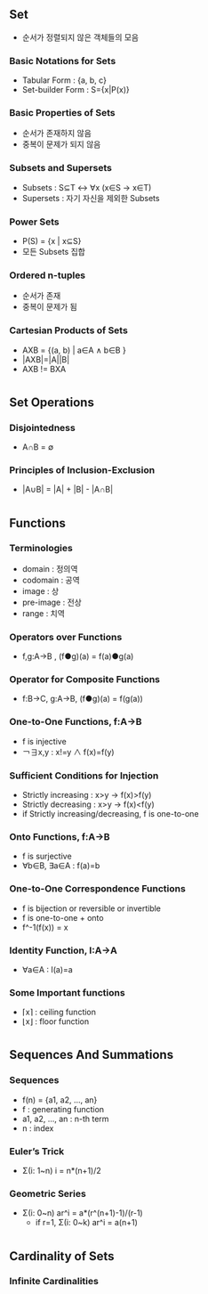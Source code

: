 ## Set
- 순서가 정렬되지 않은 객체들의 모음
### Basic Notations for Sets
- Tabular Form : {a, b, c}
- Set-builder Form : S={x|P(x)}
### Basic Properties of Sets
- 순서가 존재하지 않음
- 중복이 문제가 되지 않음
### Subsets and Supersets
- Subsets : S⊆T <-> ∀x (x∈S -> x∈T)
- Supersets : 자기 자신을 제외한 Subsets
### Power Sets
- P(S) = {x | x⊆S}
- 모든 Subsets 집합
### Ordered n-tuples
- 순서가 존재
- 중복이 문제가 됨
### Cartesian Products of Sets
- AXB = {(a, b) | a∈A ∧ b∈B }
- |AXB|=|A||B|
- AXB != BXA

#
## Set Operations
### Disjointedness
-  A∩B = ∅
### Principles of Inclusion-Exclusion
- |A∪B| = |A| + |B| - |A∩B|

#
## Functions
### Terminologies
- domain : 정의역
- codomain : 공역
- image : 상
- pre-image : 전상
- range : 치역
### Operators over Functions
- f,g:A->B , (f●g)(a) = f(a)●g(a)
### Operator for Composite Functions
- f:B->C, g:A->B, (f●g)(a) = f(g(a))
### One-to-One Functions, f:A->B
- f is injective
- ￢∃x,y : x!=y ∧ f(x)=f(y)
### Sufficient Conditions for Injection
- Strictly increasing : x>y -> f(x)>f(y)
- Strictly decreasing : x>y -> f(x)<f(y)
- if Strictly increasing/decreasing, f is one-to-one
### Onto Functions, f:A->B
- f is surjective
- ∀b∈B, ∃a∈A : f(a)=b
### One-to-One Correspondence Functions
- f is bijection or reversible or invertible
- f is one-to-one + onto
- f^-1(f(x)) = x
### Identity Function, I:A->A
- ∀a∈A : I(a)=a
### Some Important functions
- ⌈x⌉ : ceiling function
- ⌊x⌋ : floor function

#
## Sequences And Summations
### Sequences
- f(n) = {a1, a2, ..., an}
- f : generating function
- a1, a2, ..., an : n-th term
- n : index
### Euler’s Trick
- Σ(i: 1~n) i = n*(n+1)/2
### Geometric Series
- Σ(i: 0~n) ar^i = a*(r^(n+1)-1)/(r-1)
    * if r=1, Σ(i: 0~k) ar^i = a(n+1)

#
## Cardinality of Sets
### Infinite Cardinalities